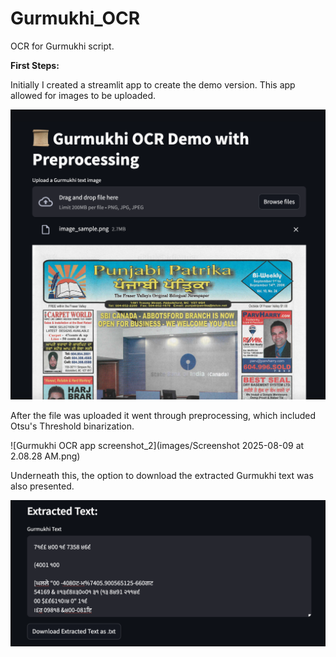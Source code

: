 # Gurmukhi_OCR
OCR for Gurmukhi script.


**First Steps:**

Initially I created a streamlit app to create the demo version. This app allowed for images to be uploaded.

![Gurmukhi OCR app screenshot](images/Screenshot_1.png)


After the file was uploaded it went through preprocessing, which included Otsu's Threshold binarization. 

![Gurmukhi OCR app screenshot_2](images/Screenshot 2025-08-09 at 2.08.28 AM.png)


Underneath this, the option to download the extracted Gurmukhi text was also presented.

![Gurmukhi OCR app screenshot_3](images/ss_3.png)


